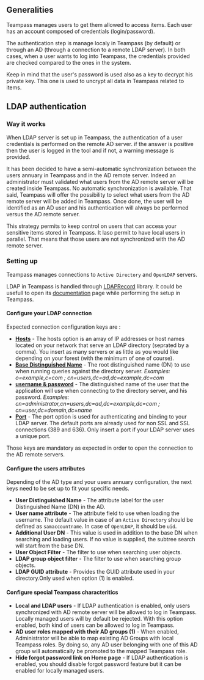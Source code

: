 <!-- docs/features/authentication.md -->


## Generalities

Teampass manages users to get them allowed to access items. Each user has an account composed of credentials (login/password).

The authentication step is manage localy in Teampass (by default) or through an AD (through a connection to a remote LDAP server).
In both cases, when a user wants to log into Teampass, the credentials provided are checked compared to the ones in the system.

Keep in mind that the user's password is used also as a key to decrypt his private key. This one is used to uncrypt all data in Teampass related to items.

## LDAP authentication


### Way it works

When LDAP server is set up in Teampass, the authentication of a user credentials is performed on the remote AD server. if the answer is positive then the user is logged in the tool and if not, a warning message is provided.

It has been decided to have a semi-automatic synchronization between the users annuary in Teampass and in the AD remote server. Indeed an administrator must validated what users from the AD remote server will be created inside Teampass. No automatic synchronization is available.
That said, Teampass will offer the possibility to select what users from the AD remote server will be added in Teampass. Once done, the user will be identified as an AD user and his authentication will always be performed versus the AD remote server.

This strategy permits to keep control on users that can access your sensitive items stored in Teampass.
It laso permit to have local users in parallel. That means that those users are not synchronized with the AD remote server.

### Setting up

Teampass manages connections to `Active Directory` and `OpenLDAP` servers.

LDAP in Teampass is handled through [LDAPRecord](https://ldaprecord.com/) library.
It could be usefull to open its [documentation](https://ldaprecord.com/docs/core/v2/configuration) page while performing the setup in Teampass.

#### Configure your LDAP connection

Expected connection configuration keys are :

* __[Hosts](https://ldaprecord.com/docs/core/v2/configuration#hosts)__ - The hosts option is an array of IP addresses or host names located on your network that serve an LDAP directory (seprated by a comma). You insert as many servers or as little as you would like depending on your forest (with the minimum of one of course). 
* __[Base Distinguished Name](https://ldaprecord.com/docs/core/v2/configuration#base-distinguished-name)__ - The root distinguished name (DN) to use when running queries against the directory server. *Examples: o=example,c=com ; cn=users,dc=ad,dc=example,dc=com*
* __[username & password](https://ldaprecord.com/docs/core/v2/configuration#username--password)__ - The distinguished name of the user that the application will use when connecting to the directory server, and his password. *Examples: cn=administrator,cn=users,dc=ad,dc=example,dc=com ; cn=user,dc=domain,dc=name*
* __[Port](https://ldaprecord.com/docs/core/v2/configuration#port)__ - The port option is used for authenticating and binding to your LDAP server. The default ports are already used for non SSL and SSL connections (389 and 636). Only insert a port if your LDAP server uses a unique port. 

Those keys are mandatory as expected in order to open the connection to the AD remote servers.

#### Configure the users attributes

Depending of the AD type and your users annuary configuration, the next keys need to be set up to fit your specific needs.

* __User Distinguished Name__ - The attribute label for the user Distinguished Name (DN) in the AD.
* __User name attribute__ - The attribute field to use when loading the username. The default value in case of an `Active Directory` should be defined as `samaccountname`. In case of `OpenLDAP`, it should be `uid`.
* __Additional User DN__ - This value is used in addition to the base DN when searching and loading users. If no value is supplied, the subtree search will start from the base DN.
* __User Object Filter__ - The filter to use when searching user objects.
* __LDAP group object filter__ - The filter to use when searching group objects.
* __LDAP GUID attribute__ - Provides the GUID attribute used in your directory.Only used when option (1) is enabled.

#### Configure special Teampass characteritics

* __Local and LDAP users__ - If LDAP authentication is enabled, only users synchronized with AD remote server will be allowed to log in Teampass. Locally managed users will by default be rejected. With this option enabled, both kind of users can be allowed to log in Teampass.
* __AD user roles mapped with their AD groups (1)__ - When enabled, Administrator will be able to map existing AD Groups with local Teampass roles. By doing so, any AD user belonging with one of this AD group will automatically be promoted to the mapped Teampass role.
* __Hide forgot password link on Home page__ - If LDAP authentication is enabled, you should disable forgot password feature but it can be enabled for locally managed users.